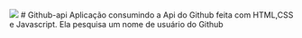<img src="https://img.shields.io/badge/author-Igor%20Santos-red">
# Github-api
Aplicação consumindo a Api do Github feita com HTML,CSS e Javascript. Ela pesquisa um nome de usuário do Github
